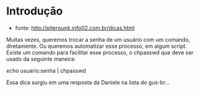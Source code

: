 # Introdução
* fonte: http://piterpunk.info02.com.br/dicas.html

Muitas vezes, queremos trocar a senha de um usuário com um comando,
diretamente. Ou queremos automatizar esse processo, em algum script.
Existe um comando para facilitar esse processo, o chpasswd que deve
ser usado da seguinte maneira:

   echo usuario:senha | chpasswd

Essa dica surgiu em uma resposta da Daniele na lista do gus-br...

